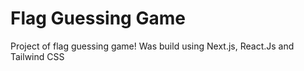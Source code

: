 # Flag Guessing Game
 Project of flag guessing game!
 Was build using Next.js, React.Js and Tailwind CSS
